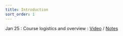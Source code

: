 ```yaml
---
title: Introduction
sort_order: 1
---
```


Jan 25
: Course logistics and overview
  : [Video](#) / [Notes](#)
